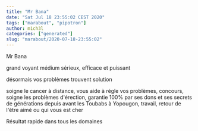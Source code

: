 ```yaml
---
title: "Mr Bana"
date: "Sat Jul 18 23:55:02 CEST 2020"
tags: ["marabout", "pipotron"]
author: m1ch3l
categories: ["generated"]
slug: "marabout/2020-07-18-23:55:02"
---
```


Mr Bana

grand voyant médium sérieux, efficace et puissant

désormais vos problèmes trouvent solution

soigne le cancer à distance, vous aide à régle vos problèmes, concours, soigne les problèmes d'érection, garantie 100% par ses dons et ses secrets de générations depuis avant les Toubabs à Yopougon, travail, retour de l'être aimé ou qui vous est cher

Résultat rapide dans tous les domaines
